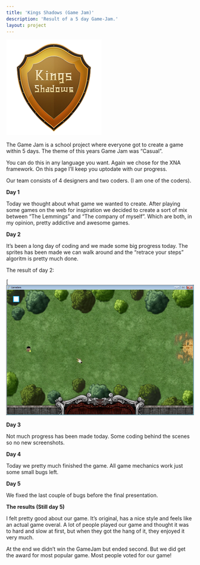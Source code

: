 ```yaml
---
title: 'Kings Shadows (Game Jam)'
description: 'Result of a 5 day Game-Jam.'
layout: project
---
```


![](/assets/images/kings-shadows/kings-shadows-logo.png)

The Game Jam is a school project where everyone got to create a game within 5 days. The theme of this years Game Jam was
“Casual”.

You can do this in any language you want. Again we chose for the XNA framework. On this page I’ll keep you uptodate with
our progress.

Our team consists of 4 designers and two coders. (I am one of the coders).

**Day 1**

Today we thought about what game we wanted to create. After playing some games on the web for inspiration we decided to
create a sort of mix between “The Lemmings” and “The company of myself”. Which are both, in my opinion, pretty addictive
and awesome games.

**Day 2**

It’s been a long day of coding and we made some big progress today. The sprites has been made we can walk around and the
“retrace your steps” algoritm is pretty much done.

The result of day 2:

[![](/assets/images/kings-shadows/kings-shadows-day2.png)

**Day 3**

Not much progress has been made today. Some coding behind the scenes so no new screenshots.

**Day 4**

Today we pretty much finished the game. All game mechanics work just some small bugs left.

**Day 5**

We fixed the last couple of bugs before the final presentation.

**The results (Still day 5)**

I felt pretty good about our game. It’s original, has a nice style and feels like an actual game overal. A lot of people
played our game and thought it was to hard and slow at first, but when they got the hang of it, they enjoyed it very
much.

At the end we didn’t win the GameJam but ended second. But we did get the award for most popular game. Most people voted
for our game!